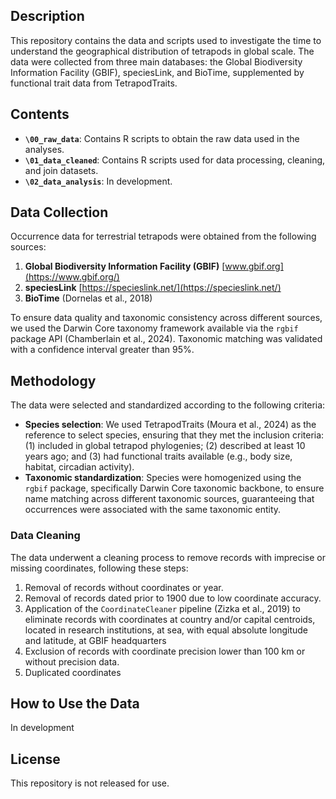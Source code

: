 ## Description
This repository contains the data and scripts used to investigate the time to understand the geographical distribution of tetrapods in global scale. The data were collected from three main databases: the Global Biodiversity Information Facility (GBIF), speciesLink, and BioTime, supplemented by functional trait data from TetrapodTraits.

## Contents
- **`\00_raw_data`**: Contains R scripts to obtain the raw data used in the analyses.
- **`\01_data_cleaned`**: Contains R scripts used for data processing, cleaning, and join datasets.
- **`\02_data_analysis`**: In development.

## Data Collection
Occurrence data for terrestrial tetrapods were obtained from the following sources:
1. **Global Biodiversity Information Facility (GBIF)** [www.gbif.org](https://www.gbif.org/)
2. **speciesLink** [https://specieslink.net/](https://specieslink.net/)
3. **BioTime** (Dornelas et al., 2018)

To ensure data quality and taxonomic consistency across different sources, we used the Darwin Core taxonomy framework available via the `rgbif` package API (Chamberlain et al., 2024). Taxonomic matching was validated with a confidence interval greater than 95%.

## Methodology
The data were selected and standardized according to the following criteria:
- **Species selection**: We used TetrapodTraits (Moura et al., 2024) as the reference to select species, ensuring that they met the inclusion criteria: (1) included in global tetrapod phylogenies; (2) described at least 10 years ago; and (3) had functional traits available (e.g., body size, habitat, circadian activity).
- **Taxonomic standardization**: Species were homogenized using the `rgbif` package, specifically Darwin Core taxonomic backbone, to ensure name matching across different taxonomic sources, guaranteeing that occurrences were associated with the same taxonomic entity.
  
### Data Cleaning
The data underwent a cleaning process to remove records with imprecise or missing coordinates, following these steps:
1. Removal of records without coordinates or year.
2. Removal of records dated prior to 1900 due to low coordinate accuracy.
3. Application of the `CoordinateCleaner` pipeline (Zizka et al., 2019) to eliminate records with coordinates at country and/or capital centroids, located in research institutions, at sea, with equal absolute longitude and latitude, at GBIF headquarters
4. Exclusion of records with coordinate precision lower than 100 km or without precision data.
5. Duplicated coordinates

## How to Use the Data
In development

## License
This repository is not released for use. 
